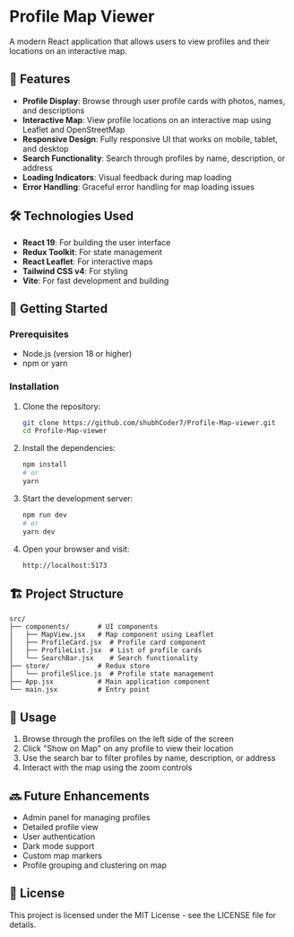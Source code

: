 # Profile Map Viewer

A modern React application that allows users to view profiles and their locations on an interactive map.

## 🌟 Features

- **Profile Display**: Browse through user profile cards with photos, names, and descriptions
- **Interactive Map**: View profile locations on an interactive map using Leaflet and OpenStreetMap
- **Responsive Design**: Fully responsive UI that works on mobile, tablet, and desktop
- **Search Functionality**: Search through profiles by name, description, or address
- **Loading Indicators**: Visual feedback during map loading
- **Error Handling**: Graceful error handling for map loading issues

## 🛠️ Technologies Used

- **React 19**: For building the user interface
- **Redux Toolkit**: For state management
- **React Leaflet**: For interactive maps
- **Tailwind CSS v4**: For styling
- **Vite**: For fast development and building

## 🚀 Getting Started

### Prerequisites

- Node.js (version 18 or higher)
- npm or yarn

### Installation

1. Clone the repository:
   ```bash
   git clone https://github.com/shubhCoder7/Profile-Map-viewer.git
   cd Profile-Map-viewer
   ```

2. Install the dependencies:
   ```bash
   npm install
   # or
   yarn
   ```

3. Start the development server:
   ```bash
   npm run dev
   # or
   yarn dev
   ```

4. Open your browser and visit:
   ```
   http://localhost:5173
   ```

## 🏗️ Project Structure

```
src/
├── components/       # UI components
│   ├── MapView.jsx   # Map component using Leaflet
│   ├── ProfileCard.jsx  # Profile card component
│   ├── ProfileList.jsx  # List of profile cards
│   └── SearchBar.jsx    # Search functionality
├── store/            # Redux store
│   └── profileSlice.js  # Profile state management
├── App.jsx           # Main application component
└── main.jsx          # Entry point
```

## 📱 Usage

1. Browse through the profiles on the left side of the screen
2. Click "Show on Map" on any profile to view their location
3. Use the search bar to filter profiles by name, description, or address
4. Interact with the map using the zoom controls

## 🔜 Future Enhancements

- Admin panel for managing profiles
- Detailed profile view
- User authentication
- Dark mode support
- Custom map markers
- Profile grouping and clustering on map

## 📄 License

This project is licensed under the MIT License - see the LICENSE file for details.
